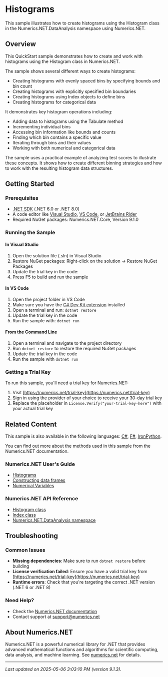 # Histograms

This sample illustrates how to create histograms using the Histogram class in the Numerics.NET.DataAnalysis namespace using Numerics.NET.

## Overview

This QuickStart sample demonstrates how to create and work with histograms using the Histogram class in 
Numerics.NET.

The sample shows several different ways to create histograms:
- Creating histograms with evenly spaced bins by specifying bounds and bin count
- Creating histograms with explicitly specified bin boundaries
- Creating histograms using Index objects to define bins
- Creating histograms for categorical data

It demonstrates key histogram operations including:
- Adding data to histograms using the Tabulate method
- Incrementing individual bins
- Accessing bin information like bounds and counts
- Finding which bin contains a specific value
- Iterating through bins and their values
- Working with both numerical and categorical data

The sample uses a practical example of analyzing test scores to illustrate these concepts. It shows how
to create different binning strategies and how to work with the resulting histogram data structures.


## Getting Started

### Prerequisites

- [.NET SDK](https://dotnet.microsoft.com/download) (.NET 6.0 or .NET 8.0)
- A code editor like [Visual Studio](https://visualstudio.microsoft.com/), [VS Code](https://code.visualstudio.com/), or [JetBrains Rider](https://www.jetbrains.com/rider/)
- Required NuGet packages: Numerics.NET.Core, Version 9.1.0

### Running the Sample

#### In Visual Studio
1. Open the solution file (.sln) in Visual Studio
2. Restore NuGet packages: Right-click on the solution → Restore NuGet Packages
3. Update the trial key in the code:
4. Press F5 to build and run the sample

#### In VS Code

1. Open the project folder in VS Code
2. Make sure you have the [C# Dev Kit extension](https://marketplace.visualstudio.com/items?itemName=ms-dotnettools.csdevkit) installed
3. Open a terminal and run: `dotnet restore`
4. Update the trial key in the code 
5. Run the sample with: `dotnet run`

#### From the Command Line

1. Open a terminal and navigate to the project directory
2. Run `dotnet restore` to restore the required NuGet packages
3. Update the trial key in the code
4. Run the sample with `dotnet run`

### Getting a Trial Key

To run this sample, you'll need a trial key for Numerics.NET:

1. Visit [https://numerics.net/trial-key](https://numerics.net/trial-key)
2. Sign in using the provider of your choice to receive your 30-day trial key
3. Replace the placeholder in `License.Verify("your-trial-key-here")` with your actual trial key

## Related Content

This sample is also available in the following languages: 
[C#](https://github.com/NumericsDotNet/quickstart-csharp/tree/net8.0/data-analysis/histograms), [F#](https://github.com/NumericsDotNet/quickstart-fsharp/tree/net8.0/data-analysis/histograms), [IronPython](https://github.com/NumericsDotNet/quickstart-ironpython/tree/net8.0/data-analysis/histograms).

You can find out more about the methods used in this sample from the Numerics.NET documentation.

### Numerics.NET User's Guide

- [Histograms](https://numerics.net/documentation/latest/data-analysis/working-with-categorical-data/histograms)
- [Constructing data frames](https://numerics.net/documentation/latest/data-analysis/data-frames/constructing-data-frames)
- [Numerical Variables](https://numerics.net/documentation/latest/statistics/numerical-variables)

### Numerics.NET API Reference

- [Histogram class](https://numerics.net/documentation/latest/reference/numerics.net.dataanalysis.histogram)
- [Index class](https://numerics.net/documentation/latest/reference/numerics.net.dataanalysis.index)
- [Numerics.NET.DataAnalysis namespace](https://numerics.net/documentation/latest/reference/numerics.net.dataanalysis)


## Troubleshooting

### Common Issues

- **Missing dependencies**: Make sure to run `dotnet restore` before building
- **License verification failed**: Ensure you have a valid trial key from [https://numerics.net/trial-key](https://numerics.net/trial-key)
- **Runtime errors**: Check that you're targeting the correct .NET version (.NET 6 or .NET 8)

### Need Help?

- Check the [Numerics.NET documentation](https://numerics.net/documentation/)
- Contact support at [support@numerics.net](mailto:support@numerics.net?subject=Histograms%20QuickStart%20Sample%20%28Visual+Basic%29)

## About Numerics.NET

Numerics.NET is a powerful numerical library for .NET that provides advanced mathematical 
functions and algorithms for scientific computing, data analysis, and machine learning.
See [numerics.net](https://numerics.net) for details.

---

_Last updated on 2025-05-06 3:03:10 PM (version 9.1.3)._
